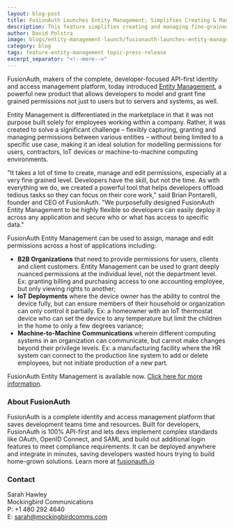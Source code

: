 ```yaml
---
layout: blog-post
title: FusionAuth Launches Entity Management; Simplifies Creating & Managing Fine-Grained Permissions Across All Applications
description: This feature simplifies creating and managing fine-grained permissions across all applications, is simple to use and integrate, and lets developers focus on core work.
author: David Polstra
image: blogs/entity-management-launch/fusionauth-launches-entity-managemen-applications-header-image.png
category: blog
tags: feature-entity-management topic-press-release
excerpt_separator: "<!--more-->"
---
```


FusionAuth, makers of the complete, developer-focused API-first identity and access management platform, today introduced [Entity Management](/docs/v1/tech/core-concepts/entity-management), a powerful new product that allows developers to model and grant fine grained permissions not just to users but to servers and systems, as well. 

<!--more-->

Entity Management is differentiated in the marketplace in that it was not purpose built solely for employees working within a company. Rather, it was created to solve a significant challenge – flexibly capturing, granting and managing permissions between various entities – without being limited to a specific use case, making it an ideal solution for modelling permissions for users, contractors, IoT devices or machine-to-machine computing environments.

"It takes a lot of time to create, manage and edit permissions, especially at a very fine grained level. Developers have the skill, but not the time. As with everything we do, we created a powerful tool that helps developers offload tedious tasks so they can focus on their core work," said Brian Pontarelli, founder and CEO of FusionAuth. "We purposefully designed FusionAuth Entity Management to be highly flexible so developers can easily deploy it across any application and secure who or what has access to specific data."

FusionAuth Entity Management can be used to assign, manage and edit permissions across a host of applications including:

* **B2B Organizations** that need to provide permissions for users, clients and client customers. Entity Management can be used to grant deeply nuanced permissions at the individual level, not the department level. Ex: granting billing and purchasing access to one accounting employee, but only viewing rights to another;
* **IoT Deployments** where the device owner has the ability to control the device fully, but can ensure members of their household or organization can only control it partially. Ex: a homeowner with an IoT thermostat device who can set the device to any temperature but limit the children in the home to only a few degrees variance;
* **Machine-to-Machine Communications** wherein different computing systems in an organization can communicate, but cannot make changes beyond their privilege levels. Ex: a manufacturing facility where the HR system can connect to the production line system to add or delete employees, but not initiate production of a new part.

FusionAuth Entity Management is available now. [Click here for more information](/docs/v1/tech/core-concepts/entity-management).

### About FusionAuth

FusionAuth is a complete identity and access management platform that saves development teams time and resources. Built for developers, FusionAuth is 100% API-first and lets devs implement complex standards like OAuth, OpenID Connect, and SAML and build out additional login features to meet compliance requirements. It can be deployed anywhere and integrate in minutes, saving developers wasted hours trying to build home-grown solutions. Learn more at [fusionauth.io](/) 

### Contact

Sarah Hawley  
Mockingbird Communications  
P: +1 480 292 4640  
E: sarah@mockingbirdcomms.com

